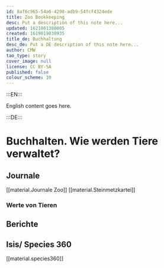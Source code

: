 ```yaml
---
id: 8af6c965-54a6-4298-adb9-54fcf4324ede
title: Zoo Bookkeeping
desc: Put a description of this note here...
updated: 1621001380005
created: 1619019030935
title_de: Buchhaltung
desc_de: Put a DE description of this note here...
author: CMW
tao_type: story
cover_image: null
license: CC BY-SA
published: false
colour_scheme: 10
---
```


:::EN:::

English content goes here.

:::DE:::

# Buchhalten. Wie werden Tiere verwaltet?

## Journale

[[material.Journale Zoo]]
[[material.Steinmetzkartei]]

### Werte von Tieren
## Berichte

## Isis/ Species 360

[[material.species360]]
